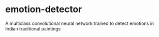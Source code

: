 # emotion-detector
A multiclass convolutional neural network trained to detect emotions in Indian traditional paintings
